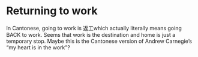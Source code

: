 # Returning to work

In Cantonese, going to work is 返工which actually literally means going BACK to work. Seems that work is the destination and home is just a temporary stop. Maybe this is the Cantonese version of Andrew Carnegie’s “my heart is in the work”?
